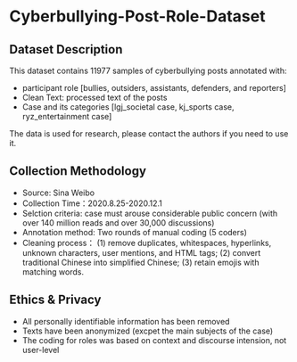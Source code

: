 # Cyberbullying-Post-Role-Dataset

## Dataset Description
This dataset contains 11977 samples of cyberbullying posts annotated with:
- participant role [bullies, outsiders, assistants, defenders, and reporters]
- Clean Text: processed text of the posts
- Case and its categories [lgj_societal case, kj_sports case, ryz_entertainment case]

The data is used for research, please contact the authors if you need to use it.

## Collection Methodology
- Source: Sina Weibo
- Collection Time：2020.8.25-2020.12.1
- Selction criteria: case must arouse considerable public concern (with over 140 million reads and over 30,000 discussions)
- Annotation method: Two rounds of manual coding (5 coders)
- Cleaning process： (1) remove duplicates, whitespaces, hyperlinks, unknown characters, user mentions, and HTML tags; (2) convert traditional Chinese into simplified Chinese; (3) retain emojis with matching words.

## Ethics & Privacy
- All personally identifiable information has been removed 
- Texts have been anonymized (excpet the main subjects of the case)
- The coding for roles was based on context and discourse intension, not user-level
